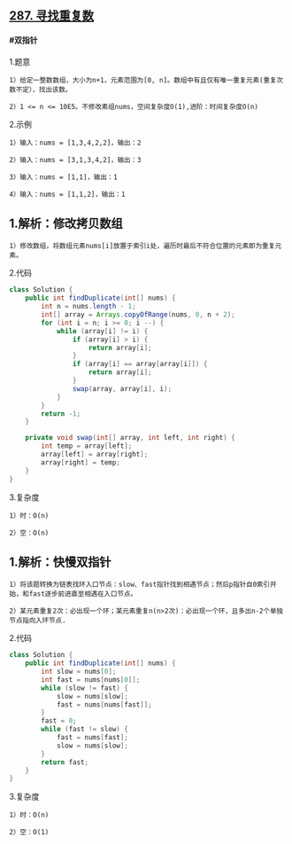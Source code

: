 ## [287. 寻找重复数](https://leetcode.cn/problems/find-the-duplicate-number/description/)

#### #双指针
1.题意

    1）给定一整数数组，大小为n+1，元素范围为[0, n]。数组中有且仅有唯一重复元素(重复次数不定），找出该数。

    2）1 <= n <= 10E5。不修改素组nums，空间复杂度O(1),进阶：时间复杂度O(n)

2.示例

    1）输入：nums = [1,3,4,2,2]，输出：2

    2）输入：nums = [3,1,3,4,2]，输出：3

    3）输入：nums = [1,1]，输出：1

    4）输入：nums = [1,1,2]，输出：1

## 1.解析：修改拷贝数组

    1）修改数组，将数组元素nums[i]放置于索引i处，遍历时最后不符合位置的元素即为重复元素。

2.代码
```java
class Solution {
    public int findDuplicate(int[] nums) {
        int n = nums.length - 1;
        int[] array = Arrays.copyOfRange(nums, 0, n + 2);
        for (int i = n; i >= 0; i --) {
            while (array[i] != i) {
                if (array[i] > i) {
                    return array[i];
                }
                if (array[i] == array[array[i]]) {
                    return array[i];
                }
                swap(array, array[i], i);
            }
        }
        return -1;
    }

    private void swap(int[] array, int left, int right) {
        int temp = array[left];
        array[left] = array[right];
        array[right] = temp;
    }
}
```

3.复杂度

    1）时：O(n)

    2）空：O(n)

## 1.解析：快慢双指针

    1）将该题转换为链表找环入口节点：slow、fast指针找到相遇节点；然后p指针自0索引开始，和fast逐步前进直至相遇在入口节点。

    2）某元素重复2次：必出现一个环；某元素重复n(n>2次)：必出现一个环，且多出n-2个单独节点指向入环节点.

2.代码
```java
class Solution {
    public int findDuplicate(int[] nums) {
        int slow = nums[0];
        int fast = nums[nums[0]];
        while (slow != fast) {
            slow = nums[slow];
            fast = nums[nums[fast]];
        }
        fast = 0;
        while (fast != slow) {
            fast = nums[fast];
            slow = nums[slow];
        }
        return fast;          
    }
}
```

3.复杂度

    1）时：O(n)

    2）空：O(1)
